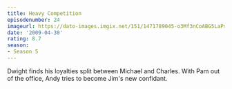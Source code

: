 ```yaml
---
title: Heavy Competition
episodenumber: 24
imageurl: https://dato-images.imgix.net/151/1471789045-o3Mf3nCoABG5LaPshnBL88mMBEz.jpg?ixlib=rb-1.1.0&ch=DPR%2CWidth&auto=compress%2Cformat
date: '2009-04-30'
rating: 8.7
season:
- Season 5
---
```


Dwight finds his loyalties split between Michael and Charles. With Pam out of the office, Andy tries to become Jim's new confidant.